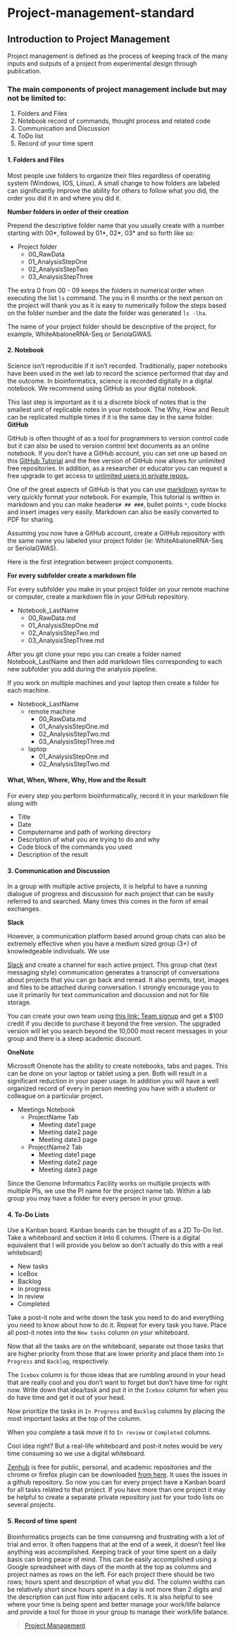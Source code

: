 # Project-management-standard

## Introduction to Project Management
Project management is defined as the process of keeping track of the many inputs and outputs of a project from experimental design through publication.

### The main components of project management include but may not be limited to:
1. Folders and Files
2. Notebook record of commands, thought process and related code
3. Communication and Discussion
4. ToDo list
5. Record of your time spent

#### 1. Folders and Files
Most people use folders to organize their files regardless of operating system (Windows, IOS, Linux). A small change to how folders are labeled can significantly improve the ability for others to follow what you did, the order you did it in and where you did it.

**Number folders in order of their creation**

Prepend the descriptive folder name that you usually create with a number starting with 00*, followed by 01*, 02*, 03* and so forth like so:

- Project folder
  - 00_RawData
  - 01_AnalysisStepOne
  - 02_AnalysisStepTwo
  - 03_AnalysisStepThree

The extra 0 from 00 - 09 keeps the folders in numerical order when executing the list `ls` command. The you in 6 months or the next person on the project will thank you as it is easy to numerically follow the steps based on the folder number and the date the folder was generated `ls -lha`.

The name of your project folder should be descriptive of the project, for example, WhiteAbaloneRNA-Seq or SeriolaGWAS.

#### 2. Notebook

Science isn’t reproducible if it isn’t recorded. Traditionally, paper notebooks have been used in the wet lab to record the science performed that day and the outcome. In bioinformatics, science is recorded digitally in a digital notebook. We recommend using GitHub as your digital notebook.

This last step is important as it is a discrete block of notes that is the smallest unit of replicable notes in your notebook. The Why, How and Result can be replicated multiple times if it is the same day in the same folder.
**GitHub**

GitHub is often thought of as a tool for programmers to version control code but it can also be used to version control text documents as an online notebook. If you don’t have a GitHub account, you can set one up based on this [GitHub Tutorial](https://bioinformaticsworkbook.org/Appendix/github/introgithub.html) and the free version of GitHub now allows for unlimited free repositories. In addition, as a researcher or educator you can request a free upgrade to get access to [unlimited users in private repos.](https://help.github.com/articles/about-github-education-for-educators-and-researchers/).

One of the great aspects of GitHub is that you can use [markdown](https://bioinformaticsworkbook.org/Appendix/Markdown.html) syntax to very quickly format your notebook. For example, This tutorial is written in markdown and you can make headers`# ## ###`, bullet points `*`, code blocks and insert images very easily. Markdown can also be easily converted to PDF for sharing.

Assuming you now have a GitHub account, create a GitHub repository with the same name you labeled your project folder (ie: WhiteAbaloneRNA-Seq or SeriolaGWAS).

Here is the first integration between project components.

**For every subfolder create a markdown file**

For every subfolder you make in your project folder on your remote machine or computer, create a markdown file in your GitHub repository.

- Notebook_LastName
  - 00_RawData.md
  - 01_AnalysisStepOne.md
  - 02_AnalysisStepTwo.md
  - 03_AnalysisStepThree.md

After you git clone your repo you can create a folder named Notebook_LastName and then add markdown files corresponding to each new subfolder you add during the analysis pipeline.

If you work on multiple machines and your laptop then create a folder for each machine.

- Notebook_LastName
  - remote machine
    - 00_RawData.md
    - 01_AnalysisStepOne.md
    - 02_AnalysisStepTwo.md
    - 03_AnalysisStepThree.md
  - laptop
    - 01_AnalysisStepOne.md
    - 02_AnalysisStepTwo.md

#### What, When, Where, Why, How and the Result

For every step you perform bioinformatically, record it in your markdown file along with

- Title
- Date
- Computername and path of working directory
- Description of what you are trying to do and why
- Code block of the commands you used
- Description of the result

#### 3. Communication and Discussion

In a group with multiple active projects, it is helpful to have a running dialogue of progress and discussion for each project that can be easily referred to and searched. Many times this comes in the form of email exchanges.

**Slack**

However, a communication platform based around group chats can also be extremely effective when you have a medium sized group (3+) of knowledgeable individuals. We use

[Slack](https://bioinformaticsworkbook.org/Appendix/slack.html) and create a channel for each active project. This group chat (text messaging style) communication generates a transcript of conversations about projects that you can go back and reread. It also permits, text, images and files to be attached during conversation. I strongly encourage you to use it primarily for text communication and discussion and not for file storage.

You can create your own team using [this link: Team signup](https://slack.com/r/0mklqxar-0tnh0jhj) and get a $100 credit if you decide to purchase it beyond the free version. The upgraded version will let you search beyond the 10,000 most recent messages in your group and there is a steep academic discount.

**OneNote**

Microsoft Onenote has the ability to create notebooks, tabs and pages. This can be done on your laptop or tablet using a pen. Both will result in a significant reduction in your paper usage. In addition you will have a well organized record of every in person meeting you have with a student or colleague on a particular project.

- Meetings Notebook
  - ProjectName Tab
    - Meeting date1 page
    - Meeting date2 page
    - Meeting date3 page
  - ProjectName2 Tab
    - Meeting date1 page
    - Meeting date2 page
    - Meeting date3 page

Since the Genome Informatics Facility works on multiple projects with multiple PIs, we use the PI name for the project name tab. Within a lab group you may have a folder for every person in your group.

#### 4. To-Do Lists

Use a Kanban board. Kanban boards can be thought of as a 2D To-Do list. Take a whiteboard and section it into 6 columns. (There is a digital equivalent that I will provide you below so don’t actually do this with a real whiteboard)

- New tasks
- IceBox
- Backlog
- In progress
- In review
- Completed

Take a post-it note and write down the task you need to do and everything you need to know about how to do it. Repeat for every task you have. Place all post-it notes into the `New tasks` column on your whiteboard.

Now that all the tasks are on the whiteboard, separate out those tasks that are higher priority from those that are lower priority and place them into `In Progress` and `Backlog`, respectively.

The `Icebox` column is for those ideas that are rumbling around in your head that are really cool and you don’t want to forget but don’t have time for right now. Write down that idea/task and put it in the `Icebox` column for when you do have time and get it out of your head.

Now prioritize the tasks in `In Progress` and `Backlog` columns by placing the most important tasks at the top of the column.

When you complete a task move it to `In review` or `Completed` columns.

Cool idea right? But a real-life whiteboard and post-it notes would be very time consuming so we use a digital whiteboard.

[Zenhub](https://www.zenhub.com/pricing) is free for public, personal, and academic repositories and the chrome or firefox plugin can be downloaded [from here](https://www.zenhub.com/extension). It uses the issues in a github repository. So now you can for every project have a Kanban board for all tasks related to that project. If you have more than one project it may be helpful to create a separate private repository just for your todo lists on several projects.

#### 5. Record of time spent

Bioinformatics projects can be time consuming and frustrating with a lot of trial and error. It often happens that at the end of a week, it doesn’t feel like anything was accomplished. Keeping track of your time spent on a daily basis can bring peace of mind. This can be easily accomplished using a Google spreadsheet with days of the month at the top as columns and project names as rows on the left. For each project there should be two rows; hours spent and description of what you did. The column widths can be relatively short since hours spent in a day is not more than 2 digits and the description can just flow into adjacent cells. It is also helpful to see where your time is being spent and better manage your work/life balance and provide a tool for those in your group to manage their work/life balance.

> [Project Management](https://bioinformaticsworkbook.org/projectManagement/Intro_projectManagement)
